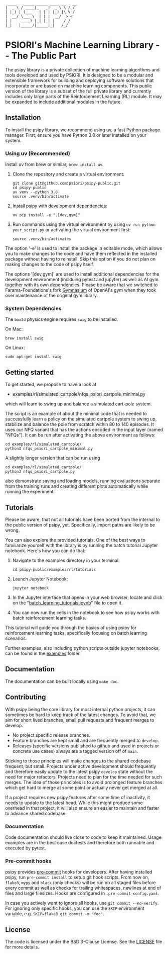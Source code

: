      ____   _____ _____ ____ __   __
    |  _ \ / ____|_   _|  _ \ \ / /
    | |_) | (___   | | | |_) |\ V /
    |  __/ \___ \  | | |  __/  > <
    | |    ____) |_| |_| |    / /
    |_|   |_____/|_____|_|   /_/

# PSIORI's Machine Learning Library -- The Public Part

The psipy library is a private collection of machine learning algorithms and tools developed and used by PSIORI. It is designed to be a modular and extensible framework for building and deploying software solutions that incorporate or are based on machine learning components. This public version of the library is a subset of the full private library and currently includes only large parts of the Reinforcement Learning (RL) module. It may be expanded to include additional modules in the future.

## Installation

To install the psipy library, we recommend using [uv](https://docs.astral.sh/uv/), a fast Python package manager. First, ensure you have Python 3.8 or later installed on your system.

### Using uv (Recommended)

Install uv from brew or similar, `brew install uv`.

1. Clone the repository and create a virtual environment:

   ```Shell
   git clone git@github.com:psiori/psipy-public.git
   cd psipy-public
   uv venv --python 3.8
   source .venv/bin/activate
   ```

2. Install psipy with development dependencies:

   ```Shell
   uv pip install -e ".[dev,gym]"
   ```

3. Run commands using the virtual environment by using `uv run python your_script.py` or activating the virtual environment first:

   ```Shell
   source .venv/bin/activates
   ```

The option '-e' is used to install the package in editable mode, which allows you to make changes to the code and have them reflected in the installed package without having to reinstall. Skip this option if you do not plan on making changes to the code of psipy itself.

The options '[dev,gym]' are used to install additional dependencies for the development environment (inclduing pytest and jupyter) as well as AI gym together with its own dependencies. Please be aware that we switched to Farama-Foundations's fork [Gymnasium](https://github.com/Farama-Foundation/Gymnasium) of OpenAI's gym when they took over maintenance of the original gym library.

### System Dependencies
The `box2d` physics engine requires `swig` to be installed.

On Mac:

```shell
brew install swig
```

On Linux:

```shell
sudo apt-get install swig
```

## Getting started

To get started, we propose to have a look at

- examples/rl/simulated_cartpole/nfqs_psiori_cartpole_minimal.py

which will learn to swing up and balance a simulated cart-pole system.

The script is an example of about the minimal code that is needed to successfully learn a policy on the simulated cartpole system to swing up, stabilize and balance the pole from scratch within 80 to 140 episodes. It uses our NFQ variant that has the actions encoded in the input layer (named "NFQs"). It can be run after activating the above environment as follows:

```Shell
cd examples/rl/simulated_cartpole/
python3 nfqs_psiori_cartpole_minimal.py
```

A slightly longer version that can be run using

```Shell
cd examples/rl/simulated_cartpole/
python3 nfqs_psiori_cartpole.py
```

also demonstrate saving and loading models, running evaluations separate from the training runs and creating different plots automatically while running the experiment.

## Tutorials

Please be aware, that not all tutorials have been ported from the internal to the public version of psipy, yet. Specifically, import paths are likely to be wrong.

You can also explore the provided tutorials. One of the best ways to familiarize yourself with the library is by running the batch tutorial Jupyter notebook. Here's how you can do that:

1. Navigate to the examples directory in your terminal:

   ```
   cd psipy-public/examples/rl/tutorials
   ```

2. Launch Jupyter Notebook:

   ```
   jupyter notebook
   ```

3. In the Jupyter interface that opens in your web browser, locate and click on the "[batch_learning_tutorials.ipynb](./examples/rl/tutorials/batch_learning_tutorials.ipynb)" file to open it.

4. You can now run the cells in the notebook to see how psipy works with batch reinforcement learning tasks.

This tutorial will guide you through the basics of using psipy for reinforcement learning tasks, specifically focusing on batch learning scenarios.

Further examples, also including python scripts outside jupyter notebooks, can be found in the [examples](./examples) folder.

## Documentation

The documentation can be built locally using `make doc`.

## Contributing

With psipy being the core library for most internal python projects, it can sometimes be hard to keep track of the latest changes. To avoid that, we aim for short lived branches, small pull requests and frequent merges to develop.

- No project specific release branches.
- Feature branches are kept small and are frequently merged to `develop`.
- Releases (specific versions published to github and used in projects or concrete use cases) always are a tagged version off of `main`.

Sticking to those principles will make changes to the shared codebase frequent, but small. Projects under active development should frequently and therefore easily update to the latest psipy `develop` state without the need for major refactors. Projects need to plan for the time needed for such merges. The idea of those principles is to avoid prolonged feature branches which get hard to merge at some point or actually never get merged at all.

If a project requires new psipy features after some time of inactivity, it needs to update to the latest head. While this might produce some overhead in that project, it will also ensure an easier to maintain and faster to advance shared codebase.

### Documentation

Code documentation should live close to code to keep it maintained. Usage examples are in the best case doctests and therefore both runnable and executed by pytest.

### Pre-commit hooks

psipy provides [pre-commit](https://pre-commit.com/) hooks for developers. After having installed psipy, run `pre-commit install` to setup git hook scripts. From now on, `flake8`, `mypy` and `black` (only checks) will be run on all staged files before every commit as well as checks for trailing whitespaces, newlines at end of files and large filesizes. Hooks are configured in `.pre-commit-config.yaml`.

In case you actively want to ignore all hooks, use `git commit --no-verify`. For ignoring only specific hooks, you can use the `SKIP` environment variable, e.g. `SKIP=flake8 git commit -m "foo"`.

## License

The code is licensed under the BSD 3-Clause License. See the [LICENSE](./LICENSE) file for more details.
